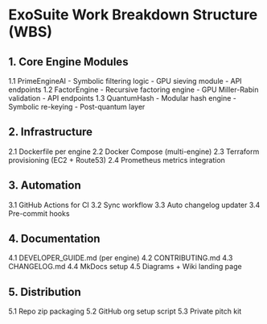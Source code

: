 # ExoSuite Work Breakdown Structure (WBS)

## 1. Core Engine Modules
  1.1 PrimeEngineAI
    - Symbolic filtering logic
    - GPU sieving module
    - API endpoints
  1.2 FactorEngine
    - Recursive factoring engine
    - GPU Miller-Rabin validation
    - API endpoints
  1.3 QuantumHash
    - Modular hash engine
    - Symbolic re-keying
    - Post-quantum layer

## 2. Infrastructure
  2.1 Dockerfile per engine
  2.2 Docker Compose (multi-engine)
  2.3 Terraform provisioning (EC2 + Route53)
  2.4 Prometheus metrics integration

## 3. Automation
  3.1 GitHub Actions for CI
  3.2 Sync workflow
  3.3 Auto changelog updater
  3.4 Pre-commit hooks

## 4. Documentation
  4.1 DEVELOPER_GUIDE.md (per engine)
  4.2 CONTRIBUTING.md
  4.3 CHANGELOG.md
  4.4 MkDocs setup
  4.5 Diagrams + Wiki landing page

## 5. Distribution
  5.1 Repo zip packaging
  5.2 GitHub org setup script
  5.3 Private pitch kit